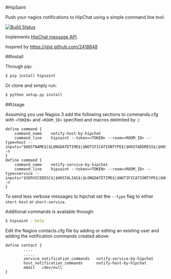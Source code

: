 #HipSaint

Push your nagios notifications to HipChat using a simple command line tool.

[![Build Status](https://travis-ci.org/hannseman/hipsaint.png?branch=master)](https://travis-ci.org/hannseman/hipsaint)

Implements [HipChat message API](https://www.hipchat.com/docs/api/method/rooms/message).

Inspired by https://gist.github.com/2418848

##Install

Through pip:

~~~ sh
$ pip install hipsaint
~~~

Or clone and simply run:
~~~ sh
$ python setup.py install
~~~

##Usage

Assuming you use Nagios 3 add the following sections to commands.cfg with `<TOKEN>` and `<ROOM_ID>` specified and macros delimited by `|`:

    define command {
        command_name    notify-host-by-hipchat
        command_line    hipsaint --token=<TOKEN> --room=<ROOM_ID> --type=host --inputs="$HOSTNAME$|$LONGDATETIME$|$NOTIFICATIONTYPE$|$HOSTADDRESS$|$HOSTSTATE$|$HOSTOUTPUT$" -n
    }
    define command {
        command_name    notify-service-by-hipchat
        command_line    hipsaint --token=<TOKEN> --room=<ROOM_ID> --type=service --inputs="$SERVICEDESC$|$HOSTALIAS$|$LONGDATETIME$|$NOTIFICATIONTYPE$|$HOSTADDRESS$|$SERVICESTATE$|$SERVICEOUTPUT$" -n
    }

To send less verbose messages to hipchat set the ``--type`` flag to either ``short-host`` or ``short-service``.

Additional commands is available through:
~~~ sh
$ hipsaint --help
~~~

Edit the Nagios contacts.cfg file by adding or editing an existing user and adding the notification commands created above:

    define contact {
            ....
            .....
            service_notification_commands   notify-service-by-hipchat
            host_notification_commands      notify-host-by-hipchat
            email   /dev/null
    }
